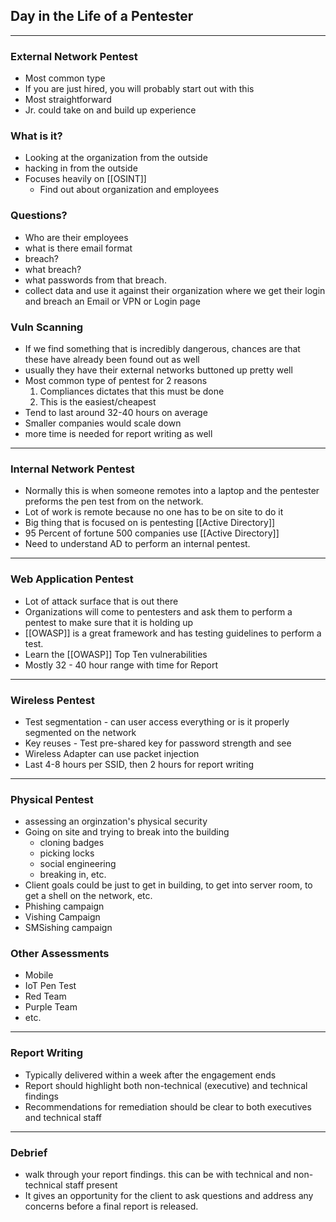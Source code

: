 ## Day in the Life of a Pentester
---
### External Network Pentest
- Most common type
- If you are just hired, you will probably start out with this
- Most straightforward
- Jr. could take on and build up experience
### What is it?
- Looking at the organization from the outside
- hacking in from the outside
- Focuses heavily on [[OSINT]]
	- Find out about organization and employees
### Questions?
- Who are their employees
- what is there email format
- breach?
- what breach?
- what passwords from that breach.
- collect data and use it against their organization where we get their login and breach an Email or VPN or Login page
### Vuln Scanning
 - If we find something that is incredibly dangerous, chances are that these have already been found out as well
 - usually they have their external networks buttoned up pretty well
 - Most common type of pentest for 2 reasons
	 1. Compliances dictates that this must be done
	 2. This is the easiest/cheapest
- Tend to last around 32-40 hours on average
- Smaller companies would scale down
- more time is needed for report writing as well
---
### Internal Network Pentest
- Normally this is when someone remotes into a laptop and the pentester preforms the pen test from on the network.
- Lot of work is remote because no one has to be on site to do it
- Big thing that is focused on is pentesting [[Active Directory]]
- 95 Percent of fortune 500 companies use [[Active Directory]]
- Need to understand AD to perform an internal pentest.
---
### Web Application Pentest
- Lot of attack surface that is out there
- Organizations will come to pentesters and ask them to perform a pentest to make sure that it is holding up
- [[OWASP]] is a great framework and has testing guidelines to perform a test.
- Learn the [[OWASP]] Top Ten vulnerabilities
- Mostly 32 - 40 hour range with time for Report
---
### Wireless Pentest
- Test segmentation - can user access everything or is it properly segmented on the network
- Key reuses - Test pre-shared key for password strength and see
- Wireless Adapter can use packet injection
- Last 4-8 hours per SSID, then 2 hours for report writing
___
### Physical Pentest
 - assessing an orginzation's physical security
 - Going on site and trying to break into the building
	 - cloning badges
	 - picking locks
	 - social engineering
	 - breaking in, etc.
- Client goals could be just to get in building, to get into server room, to get a shell on the network, etc.
- Phishing campaign
- Vishing Campaign
- SMSishing campaign
### Other Assessments
- Mobile
- IoT Pen Test
- Red Team
- Purple Team
- etc.
---
### Report Writing
 - Typically delivered within a week after the engagement ends
 - Report should highlight both non-technical (executive) and technical findings
 - Recommendations for remediation should be clear to both executives and technical staff
---
### Debrief
 - walk through your report findings. this can be with technical and non-technical staff present
 - It gives an opportunity for the client to ask questions and address any concerns before a final report is released.